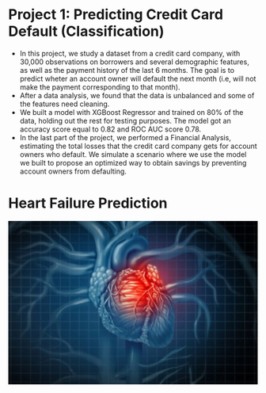# Project 1: Predicting Credit Card Default (Classification)

- In this project, we study a dataset from a credit card company, with 30,000 observations on borrowers and several demographic features, as well as the payment history of the last 6 months. The goal is to predict wheter an account owner will default the next month (i.e, will not make the payment corresponding to that month).
- After a data analysis, we found that the data is unbalanced and some of the features need cleaning.
- We built a model with XGBoost Regressor and trained on 80% of the data, holding out the rest for testing purposes. The model got an accuracy score equal to 0.82 and ROC AUC score 0.78.
- In the last part of the project, we performed a Financial Analysis, estimating the total losses that the credit card company gets for account owners who default. We simulate a scenario where we use the model we built to propose an optimized way to obtain savings by preventing account owners from defaulting. 

# Heart Failure Prediction 

![](heart.JPG)
